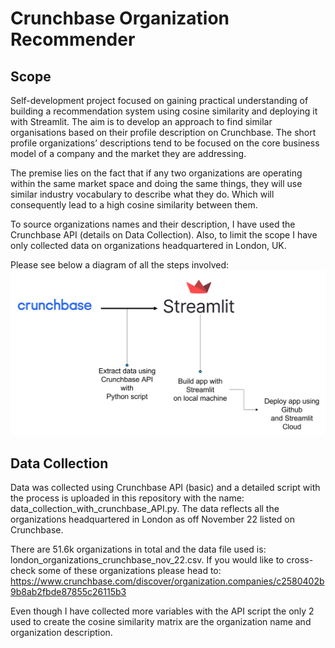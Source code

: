# Crunchbase Organization Recommender

## Scope 

Self-development project focused on gaining practical understanding of building a recommendation system using cosine similarity and deploying it with Streamlit. The aim is to develop an approach to find similar organisations based on their profile description on Crunchbase. The short profile organizations’ descriptions tend to be focused on the core business model of a company and the market they are addressing. 

The premise lies on the fact that if any two organizations are operating within the same market space and doing the same things, they will use similar industry vocabulary to describe what they do. Which will consequently lead to a high cosine similarity between them.

To source organizations names and their description, I have used the Crunchbase API (details on Data Collection). Also, to limit the scope I have only collected data on organizations headquartered in London, UK.   

Please see below a diagram of all the steps involved:
![alt text](https://github.com/diogo90/Recommendation-System/blob/a24caebc458f7fa559af70a439336d14ee902d88/project_workflow.jpg)

## Data Collection

Data was collected using Crunchbase API (basic) and a detailed script with the process is uploaded in this repository with the name: data_collection_with_crunchbase_API.py. The data reflects all the organizations headquartered in London as off November 22 listed on Crunchbase. 

There are 51.6k organizations in total and the data file used is: london_organizations_crunchbase_nov_22.csv. If you would like to cross-check some of these organizations please head to:
https://www.crunchbase.com/discover/organization.companies/c2580402b9b8ab2fbde87855c26115b3

Even though I have collected more variables with the API script the only 2 used to create the cosine similarity matrix are the organization name and organization description.
